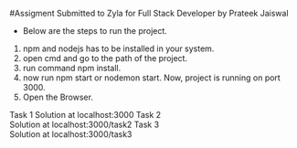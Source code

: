 #Assigment Submitted to Zyla for Full Stack Developer by Prateek Jaiswal

* Below are the steps to run the project.
1. npm and nodejs has to be installed in your system.
2. open cmd and go to the path of the project.
3. run command npm install.
4. now run npm start or nodemon start.
Now, project is running on port 3000.
5. Open the Browser.

Task 1
Solution at      localhost:3000
Task 2        
Solution at     localhost:3000/task2
Task 3        
Solution at     localhost:3000/task3